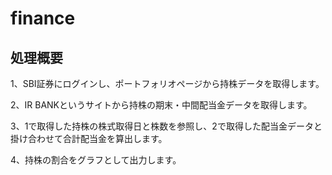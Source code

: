 # finance

## 処理概要
1、SBI証券にログインし、ポートフォリオページから持株データを取得します。

2、IR BANKというサイトから持株の期末・中間配当金データを取得します。

3、1で取得した持株の株式取得日と株数を参照し、2で取得した配当金データと掛け合わせて合計配当金を算出します。

4、持株の割合をグラフとして出力します。
